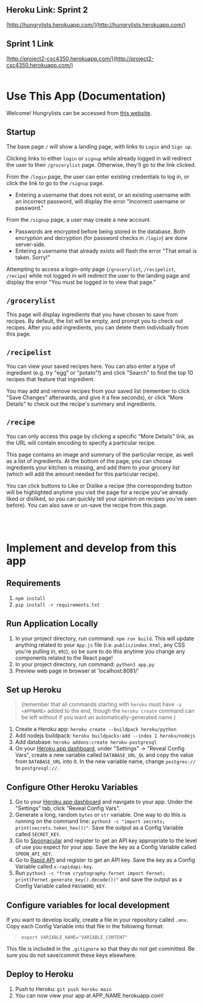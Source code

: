 ## Heroku Link: Sprint 2
[http://hungrylists.herokuapp.com/](http://hungrylists.herokuapp.com/)

## Sprint 1 Link
[http://project2-csc4350.herokuapp.com/](http://project2-csc4350.herokuapp.com/)
<br><br>

# Use This App (Documentation)
Welcome! Hungrylists can be accessed from [this website](http://hungrylists.herokuapp.com/).

## Startup
The base page `/` will show a landing page, with links to `Login` and `Sign up`.

Clicking links to either `login` or `signup` while already logged in will redirect the user to their `/grocerylist` page. Otherwise, they'll go to the link clicked.

From the `/login` page, the user can enter existing credentials to log in, or click the link to go to the `/signup` page.
* Entering a username that does not exist, or an existing username with an incorrect password, will display the error "Incorrect username or password."

From the `/signup` page, a user may create a new account.
* Passwords are encrypted before being stored in the database. Both encryption and decryption (for password checks in `/login`) are done server-side.
* Entering a username that already exists will flash the error "That email is taken. Sorry!"

Attempting to access a login-only page (`/grocerylist`, `/recipelist`, `/recipe`) while not logged in will redirect the user to the landing page and display the error "You must be logged in to view that page."

## `/grocerylist`
This page will display ingredients that you have chosen to save from recipes. By default, the list will be empty, and prompt you to check out recipes. After you add ingredients, you can delete them individually from this page.

## `/recipelist`
You can view your saved recipes here. You can also enter a type of ingredient (e.g. try "egg" or "potato"!) and click "Search" to find the top 10 recipes that feature that ingredient.

You may add and remove recipes from your saved list (remember to click "Save Changes" afterwards, and give it a few seconds), or click "More Details" to check out the recipe's summary and ingredients.

## `/recipe`
You can only access this page by clicking a specific "More Details" link, as the URL will contain encoding to specify a particular recipe.

This page contains an image and summary of the particular recipe, as well as a list of ingredients. At the bottom of the page, you can choose ingredients your kitchen is missing, and add them to your grocery list (which will add the amount needed for this particular recipe).

You can click buttons to Like or Dislike a recipe (the corresponding button will be highlighted anytime you visit the page for a recipe you've already liked or disliked, so you can quickly tell your opinion on recipes you've seen before). You can also save or un-save the recipe from this page.


<br><br>
# Implement and develop from this app

## Requirements
1. `npm install`
2. `pip install -r requirements.txt`



## Run Application Locally
1. In your project directory, run command: `npm run build`. This will update anything related to your `App.js` file (i.e. `public/index.html`, any CSS you're pulling in, etc), so be sure to do this anytime you change any components related to the React page!
2. In your project directory, run command: `python3 app.py`
3. Preview web page in browser at 'localhost:8081/'

## Set up Heroku
> (remember that all commands starting with `heroku` must have `-a <APPNAME>` added to the end, though the `heroku create` command can be left without if you want an automatically-generated name.)
1. Create a Heroku app: `heroku create --buildpack heroku/python`
2. Add nodejs buildpack: `heroku buildpacks:add --index 1 heroku/nodejs`
3. Add database: `heroku addons:create heroku-postgresql`
4. On your [Heroku app dashboard](https://dashboard.heroku.com/apps), under "Settings" -> "Reveal Config Vars", create a new variable called `DATABASE_URL_QL` and copy the value from `DATABASE_URL` into it. In the new variable name, change `postgres://` to `postgresql://`.

## Configure Other Heroku Variables
1. Go to your [Heroku app dashboard](https://dashboard.heroku.com/apps) and navigate to your app. Under the "Settings" tab, click "Reveal Config Vars".
2. Generate a long, random `bytes` or `str` variable. One way to do this is running on the command line: `python3 -c "import secrets; print(secrets.token_hex())"`. Save the output as a Config Variable called `SECRET_KEY`.
3. Go to [Spoonacular](https://spoonacular.com/food-api) and register to get an API key appropriate to the level of use you expect for your app. Save the key as a Config Variable called `SPOON_API_KEY`.
4. Go to [Rapid API](https://rapidapi.com/) and register to get an API key. Save the key as a Config Variable called `x-rapidapi-key`.
5. Run `python3 -c "from cryptography.fernet import Fernet; print(Fernet.generate_key().decode())"` and save the output as a Config Variable called `PASSWORD_KEY`.

## Configure variables for local development
If you want to develop locally, create a file in your repository called `.env`. Copy each Config Variable into that file in the following format:

> `export VARIABLE_NAME="VARIABLE_CONTENT"`

This file is included in the `.gitignore` so that they do not get committed. Be sure you do not save/commit these keys elsewhere.


## Deploy to Heroku
1. Push to Heroku: `git push heroku main`
2. You can now view your app at APP_NAME.herokuapp.com!
